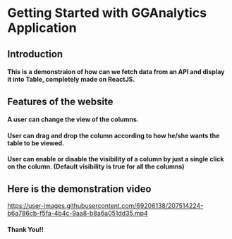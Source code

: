 # Getting Started with GGAnalytics Application

## Introduction
#### This is a demonstraion of how can we fetch data from an API and display it into Table, completely made on ReactJS.

## Features of the website
#### A user can change the view of the columns.
#### User can drag and drop the column according to how he/she wants the table to be viewed.
#### User can enable or disable the visibility of a column by just a single click on the column. (Default visibility is true for all the columns)

## Here is the demonstration video

https://user-images.githubusercontent.com/69206138/207514224-b6a786cb-f5fa-4b4c-9aa8-b8a6a051dd35.mp4

#### Thank You!!

